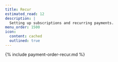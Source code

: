 ```yaml
---
title: Recur
estimated_read: 12
description: |
  Setting up subscriptions and recurring payments.
menu_order: 1500
icon:
  content: cached
  outlined: true
---
```


{% include payment-order-recur.md %}

